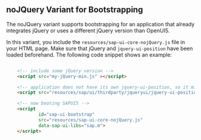 <!-- loio91f1dd0c6f4d1014b6dd926db0e91070 -->

## noJQuery Variant for Bootstrapping

The noJQuery variant supports bootstrapping for an application that already integrates jQuery or uses a different jQuery version than OpenUI5.

In this variant, you include the `resources/sap-ui-core-nojQuery.js` file in your HTML page. Make sure that jQuery and `jquery-ui-position` have been loaded beforehand. The following code snippet shows an example:

```html

    <!-- include some jQuery version -->
    <script src="my-jQuery-min.js" ></script>

    <!-- application does not have its own jquery-ui-position, so it might use the one from SAPUI5 -->
    <script src="resources/sap/ui/thirdparty/jqueryui/jquery-ui-position.js" ></script>

    <!-- now booting SAPUI5 -->
    <script 
            id="sap-ui-bootstrap"            
            src="resources/sap-ui-core-nojQuery.js" 
            data-sap-ui-libs="sap.m">
    </script> 
```

